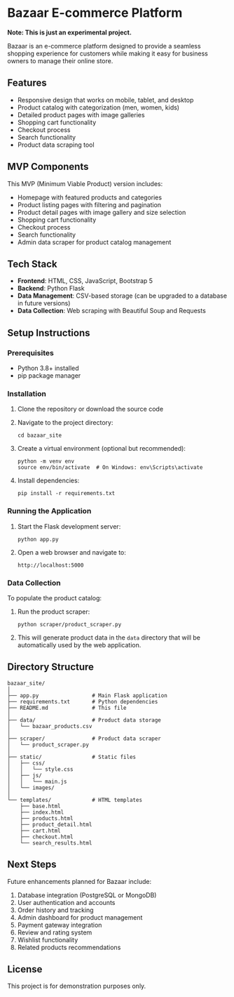 # Bazaar E-commerce Platform

**Note: This is just an experimental project.**

Bazaar is an e-commerce platform designed to provide a seamless shopping experience for customers while making it easy for business owners to manage their online store.

## Features

- Responsive design that works on mobile, tablet, and desktop
- Product catalog with categorization (men, women, kids)
- Detailed product pages with image galleries
- Shopping cart functionality
- Checkout process
- Search functionality
- Product data scraping tool

## MVP Components

This MVP (Minimum Viable Product) version includes:

- Homepage with featured products and categories
- Product listing pages with filtering and pagination
- Product detail pages with image gallery and size selection
- Shopping cart functionality
- Checkout process
- Search functionality
- Admin data scraper for product catalog management

## Tech Stack

- **Frontend**: HTML, CSS, JavaScript, Bootstrap 5
- **Backend**: Python Flask
- **Data Management**: CSV-based storage (can be upgraded to a database in future versions)
- **Data Collection**: Web scraping with Beautiful Soup and Requests

## Setup Instructions

### Prerequisites

- Python 3.8+ installed
- pip package manager

### Installation

1. Clone the repository or download the source code
2. Navigate to the project directory:
   ```
   cd bazaar_site
   ```

3. Create a virtual environment (optional but recommended):
   ```
   python -m venv env
   source env/bin/activate  # On Windows: env\Scripts\activate
   ```

4. Install dependencies:
   ```
   pip install -r requirements.txt
   ```

### Running the Application

1. Start the Flask development server:
   ```
   python app.py
   ```

2. Open a web browser and navigate to:
   ```
   http://localhost:5000
   ```

### Data Collection

To populate the product catalog:

1. Run the product scraper:
   ```
   python scraper/product_scraper.py
   ```

2. This will generate product data in the `data` directory that will be automatically used by the web application.

## Directory Structure

```
bazaar_site/
│
├── app.py                 # Main Flask application
├── requirements.txt       # Python dependencies
├── README.md              # This file
│
├── data/                  # Product data storage
│   └── bazaar_products.csv
│
├── scraper/               # Product data scraper
│   └── product_scraper.py
│
├── static/                # Static files
│   ├── css/
│   │   └── style.css
│   ├── js/
│   │   └── main.js
│   └── images/
│
└── templates/             # HTML templates
    ├── base.html
    ├── index.html
    ├── products.html
    ├── product_detail.html
    ├── cart.html
    ├── checkout.html
    └── search_results.html
```

## Next Steps

Future enhancements planned for Bazaar include:

1. Database integration (PostgreSQL or MongoDB)
2. User authentication and accounts
3. Order history and tracking
4. Admin dashboard for product management
5. Payment gateway integration
6. Review and rating system
7. Wishlist functionality
8. Related products recommendations

## License

This project is for demonstration purposes only.
